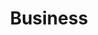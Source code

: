 ---
layout: tag-index
title: Business
excerpt: "A List of Posts"
tag: "business"
image:
  feature: header-business.jpg
---